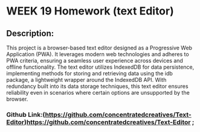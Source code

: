 
# WEEK 19 Homework (text Editor)
## Description:

This project is a browser-based text editor designed as a Progressive Web Application (PWA). It leverages modern web technologies and adheres to PWA criteria, ensuring a seamless user experience across devices and offline functionality. The text editor utilizes IndexedDB for data persistence, implementing methods for storing and retrieving data using the idb package, a lightweight wrapper around the IndexedDB API. With redundancy built into its data storage techniques, this text editor ensures reliability even in scenarios where certain options are unsupported by the browser.

### Github Link:(https://github.com/concentratedcreatives/Text-Editor)https://github.com/concentratedcreatives/Text-Editor ;


